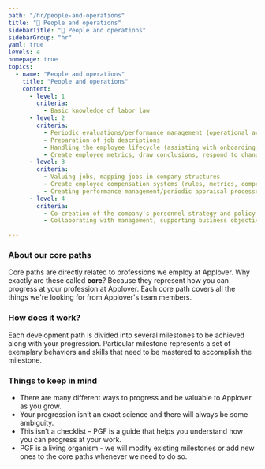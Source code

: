 ```yaml
---
path: "/hr/people-and-operations"
title: "💆 People and operations"
sidebarTitle: "💆 People and operations"
sidebarGroup: "hr"
yaml: true
levels: 4
homepage: true
topics:
  - name: "People and operations"
    title: "People and operations"
    content:
      - level: 1
        criteria:
          - Basic knowledge of labor law 
      - level: 2
        criteria:
          - Periodic evaluations/performance management (operational activities i.e. preparation, assisting leaders, setting up meetings, preparing evaluations)
          - Preparation of job descriptions
          - Handling the employee lifecycle (assisting with onboarding, remediation programs, coffee with employee, offboarding, holding to work culture standards, assisting leaders with daily employee issues) 
          - Create employee metrics, draw conclusions, respond to changes
      - level: 3
        criteria:
          - Valuing jobs, mapping jobs in company structures
          - Create employee compensation systems (rules, metrics, competencies, metrics)
          - Creating performance management/periodic appraisal processes (needs research, competency determination, interview schedules, employee appraisal policy, goals setting system) 
      - level: 4
        criteria:
          - Co-creation of the company's personnel strategy and policy 
          - Collaborating with management, supporting business objectives, co-creating HR processes, managing change

---
```

### About our core paths
Core paths are directly related to professions we employ at Applover. Why exactly are these called **core**? Because they represent how you can progress at your profession at Applover. Each core path covers all the things we're looking for from Applover's team members.

### How does it work?
Each development path is divided into several milestones to be achieved along with your progression. Particular milestone represents a set of exemplary behaviors and skills that need to be mastered to accomplish the milestone.

### Things to keep in mind
- There are many different ways to progress and be valuable to Applover as you grow.
- Your progression isn’t an exact science and there will always be some ambiguity.
- This isn’t a checklist – PGF is a guide that helps you understand how you can progress at your work.
- PGF is a living organism - we will modify existing milestones or add new ones to the core paths whenever we need to do so.
